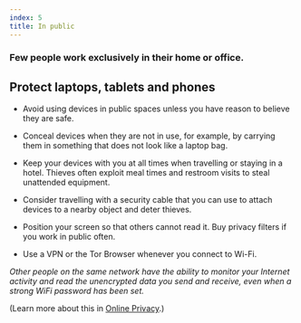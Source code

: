 ```yaml
---
index: 5
title: In public
---
```

### Few people work exclusively in their home or office. 

## Protect laptops, tablets and phones

- Avoid using devices in public spaces unless you have reason to believe they are safe. 

- Conceal devices when they are not in use, for example, by carrying them in something that does not look like a laptop bag.

- Keep your devices with you at all times when travelling or staying in a hotel. Thieves often exploit meal times and restroom visits to steal unattended equipment.

- Consider travelling with a security cable that you can use to attach devices to a nearby object and deter thieves. 

- Position your screen so that others cannot read it. Buy privacy filters if you work in public often.

- Use a VPN or the Tor Browser whenever you connect to Wi-Fi.

*Other people on the same network have the ability to monitor your Internet activity and read the unencrypted data you send and receive, even when a strong WiFi password has been set.* 

(Learn more about this in [Online Privacy](umbrella://communications/online-privacy/advanced).)